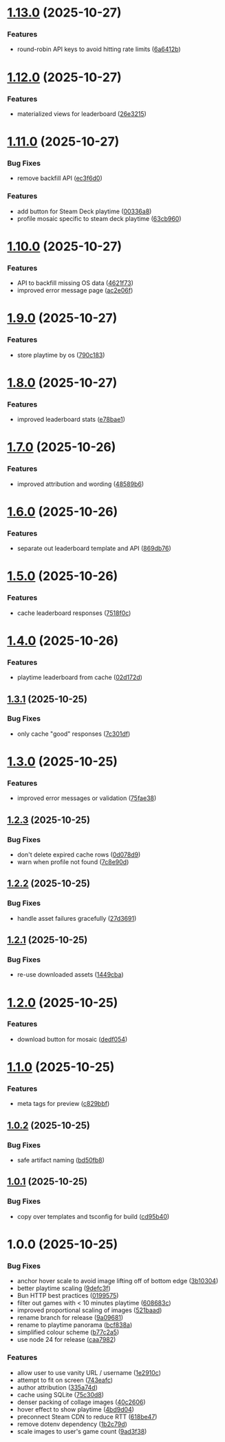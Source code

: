 # [1.13.0](https://github.com/obviyus/playtime-panorama/compare/v1.12.0...v1.13.0) (2025-10-27)


### Features

* round-robin API keys to avoid hitting rate limits ([6a6412b](https://github.com/obviyus/playtime-panorama/commit/6a6412bab278718fba13ae7547e4b0965e62dbc5))

# [1.12.0](https://github.com/obviyus/playtime-panorama/compare/v1.11.0...v1.12.0) (2025-10-27)


### Features

* materialized views for leaderboard ([26e3215](https://github.com/obviyus/playtime-panorama/commit/26e32158969239b1b054d35fbe2effce1c70009b))

# [1.11.0](https://github.com/obviyus/playtime-panorama/compare/v1.10.0...v1.11.0) (2025-10-27)


### Bug Fixes

* remove backfill API ([ec3f6d0](https://github.com/obviyus/playtime-panorama/commit/ec3f6d0e7f690ef87f4c9832a3325dc4a66a2bd4))


### Features

* add button for Steam Deck playtime ([00336a8](https://github.com/obviyus/playtime-panorama/commit/00336a84c24002538b43942a439a7eceba2d55bf))
* profile mosaic specific to steam deck playtime ([63cb960](https://github.com/obviyus/playtime-panorama/commit/63cb9602de218261ac604aa375b7373892284dce))

# [1.10.0](https://github.com/obviyus/playtime-panorama/compare/v1.9.0...v1.10.0) (2025-10-27)


### Features

* API to backfill missing OS data ([4621f73](https://github.com/obviyus/playtime-panorama/commit/4621f738a621322a0e703d6d27782c69358fa9b1))
* improved error message page ([ac2e06f](https://github.com/obviyus/playtime-panorama/commit/ac2e06f5986f179617d10ff796219a3ad7476bb3))

# [1.9.0](https://github.com/obviyus/playtime-panorama/compare/v1.8.0...v1.9.0) (2025-10-27)


### Features

* store playtime by os ([790c183](https://github.com/obviyus/playtime-panorama/commit/790c18353411925d27bd6d1a8d2a5d860e21b766))

# [1.8.0](https://github.com/obviyus/playtime-panorama/compare/v1.7.0...v1.8.0) (2025-10-27)


### Features

* improved leaderboard stats ([e78bae1](https://github.com/obviyus/playtime-panorama/commit/e78bae1be1946c411ba40233f9012f951533bb0d))

# [1.7.0](https://github.com/obviyus/playtime-panorama/compare/v1.6.0...v1.7.0) (2025-10-26)


### Features

* improved attribution and wording ([48589b6](https://github.com/obviyus/playtime-panorama/commit/48589b673e9b42d3cc3fa7adc25fcfbd4ef8947b))

# [1.6.0](https://github.com/obviyus/playtime-panorama/compare/v1.5.0...v1.6.0) (2025-10-26)


### Features

* separate out leaderboard template and API ([869db76](https://github.com/obviyus/playtime-panorama/commit/869db769a965ea7775d137fe3d9d2acfcdeae4c5))

# [1.5.0](https://github.com/obviyus/playtime-panorama/compare/v1.4.0...v1.5.0) (2025-10-26)


### Features

* cache leaderboard responses ([7518f0c](https://github.com/obviyus/playtime-panorama/commit/7518f0cfb9d173da92b693c61ae00acc1c4a0375))

# [1.4.0](https://github.com/obviyus/playtime-panorama/compare/v1.3.1...v1.4.0) (2025-10-26)


### Features

* playtime leaderboard from cache ([02d172d](https://github.com/obviyus/playtime-panorama/commit/02d172d9b428f7b593b786ac54a18d5161c5470e))

## [1.3.1](https://github.com/obviyus/playtime-panorama/compare/v1.3.0...v1.3.1) (2025-10-25)


### Bug Fixes

* only cache "good" responses ([7c301df](https://github.com/obviyus/playtime-panorama/commit/7c301df4caa62e24e555019491996ec6172ba119))

# [1.3.0](https://github.com/obviyus/playtime-panorama/compare/v1.2.3...v1.3.0) (2025-10-25)


### Features

* improved error messages or validation ([75fae38](https://github.com/obviyus/playtime-panorama/commit/75fae38657dd9f47d2a4c8092d89b6057bdc2682))

## [1.2.3](https://github.com/obviyus/playtime-panorama/compare/v1.2.2...v1.2.3) (2025-10-25)


### Bug Fixes

* don't delete expired cache rows ([0d078d9](https://github.com/obviyus/playtime-panorama/commit/0d078d953a9a9546ccff26fd012686aec0fd00f5))
* warn when profile not found ([7c8e90d](https://github.com/obviyus/playtime-panorama/commit/7c8e90dffef03d11cc1318171d900572bb61f5a5))

## [1.2.2](https://github.com/obviyus/playtime-panorama/compare/v1.2.1...v1.2.2) (2025-10-25)


### Bug Fixes

* handle asset failures gracefully ([27d3691](https://github.com/obviyus/playtime-panorama/commit/27d3691e5632bbb01f3cbac152034e3a9d51b640))

## [1.2.1](https://github.com/obviyus/playtime-panorama/compare/v1.2.0...v1.2.1) (2025-10-25)


### Bug Fixes

* re-use downloaded assets ([1449cba](https://github.com/obviyus/playtime-panorama/commit/1449cbaa63200573e2e2641b43327dbc60d0725c))

# [1.2.0](https://github.com/obviyus/playtime-panorama/compare/v1.1.0...v1.2.0) (2025-10-25)


### Features

* download button for mosaic ([dedf054](https://github.com/obviyus/playtime-panorama/commit/dedf054a44d4ca795e46387fb8c7e6bafe74a0b0))

# [1.1.0](https://github.com/obviyus/playtime-panorama/compare/v1.0.2...v1.1.0) (2025-10-25)


### Features

* meta tags for preview ([c829bbf](https://github.com/obviyus/playtime-panorama/commit/c829bbfbae0898d3c56d43eaf9e6f62bdc2fff2f))

## [1.0.2](https://github.com/obviyus/playtime-panorama/compare/v1.0.1...v1.0.2) (2025-10-25)


### Bug Fixes

* safe artifact naming ([bd50fb8](https://github.com/obviyus/playtime-panorama/commit/bd50fb8a5362c42072cb809a0873f61ebceb04d3))

## [1.0.1](https://github.com/obviyus/playtime-panorama/compare/v1.0.0...v1.0.1) (2025-10-25)


### Bug Fixes

* copy over templates and tsconfig for build ([cd95b40](https://github.com/obviyus/playtime-panorama/commit/cd95b404db64ef23214528151cc93b3c47e967e0))

# 1.0.0 (2025-10-25)


### Bug Fixes

* anchor hover scale to avoid image lifting off of bottom edge ([3b10304](https://github.com/obviyus/playtime-panorama/commit/3b103048c580be6b952cfd50d67819b6920938d5))
* better playtime scaling ([9defc3f](https://github.com/obviyus/playtime-panorama/commit/9defc3f3da6f1063ba62c2f272aa7ef23aab09ea))
* Bun HTTP best practices ([0199575](https://github.com/obviyus/playtime-panorama/commit/0199575b8f1f19f3cd06da0d79880933629aa7cc))
* filter out games with < 10 minutes playtime ([608683c](https://github.com/obviyus/playtime-panorama/commit/608683c2db757c3846103d9b7357002ca080518f))
* improved proportional scaling of images ([521baad](https://github.com/obviyus/playtime-panorama/commit/521baad9efa5f34b7916347b1ede8ee58b6b6f3d))
* rename branch for release ([9a09681](https://github.com/obviyus/playtime-panorama/commit/9a096812d151e20899b69ec6f2b5ae1aff07e0c5))
* rename to playtime panorama ([bcf838a](https://github.com/obviyus/playtime-panorama/commit/bcf838a1a83ba2398b1ffbcd1bc5e9facbea0f1a))
* simplified colour scheme ([b77c2a5](https://github.com/obviyus/playtime-panorama/commit/b77c2a5bc50bb853cd2e93ae71cbb3be360e5338))
* use node 24 for release ([caa7982](https://github.com/obviyus/playtime-panorama/commit/caa798288d4cd2cf80504850ec064cf1da70536f))


### Features

* allow user to use vanity URL / username ([1e2910c](https://github.com/obviyus/playtime-panorama/commit/1e2910cc2180886004e29983a481e0701b95422c))
* attempt to fit on screen ([743eafc](https://github.com/obviyus/playtime-panorama/commit/743eafcf4d9d42ca88550cae6c62d983de3512ff))
* author attribution ([335a74d](https://github.com/obviyus/playtime-panorama/commit/335a74dbe1f1a4270ae67d8df5514f3cedf4554a))
* cache using SQLite ([75c30d8](https://github.com/obviyus/playtime-panorama/commit/75c30d8f30dcb20f5ea43c046e199b0031a254ea))
* denser packing of collage images ([40c2606](https://github.com/obviyus/playtime-panorama/commit/40c2606842a9d9e1bf73bf656cd4d6bc3dcf4a48))
* hover effect to show playtime ([4bd9d04](https://github.com/obviyus/playtime-panorama/commit/4bd9d04624283f017bc337b8893f940bd087c82b))
* preconnect Steam CDN to reduce RTT ([618be47](https://github.com/obviyus/playtime-panorama/commit/618be47a97d13080b7e3c4ec346690b5af58bd98))
* remove dotenv dependency ([1b2c79d](https://github.com/obviyus/playtime-panorama/commit/1b2c79ded7815ebd3b8af7ddfb5cca52ebbdb58e))
* scale images to user's game count ([9ad3f38](https://github.com/obviyus/playtime-panorama/commit/9ad3f38d8844995ce7986f3e91bc5caa1abcbd7b))

